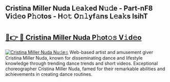 ## Cristina Miller Nuda L𝚎a𝚔ed N𝚞𝚍e - Part-nF8 Vi𝚍𝚎o P𝚑𝚘tos - H𝚘𝚝 O𝚗𝚕yf𝚊ns L𝚎a𝚔s lsihT

# <h2><a href="http://kf30ud.oniu.top/?m=Cristina+Miller+Nuda">🔗👉 🔴 Cristina Miller Nuda P𝚑ot𝚘𝚜 V𝚒d𝚎o</a></h2>

[![Cristina Miller Nuda Nu𝚍e𝚜](https://i.imgur.com/0qMVB7G.gif)](http://kf30ud.oniu.top/?m=Cristina+Miller+Nuda)
Web-based artist and amusement giver Cristina Miller Nuda, known for disseminating dance and lifestyle knowledge through trending dance trends and short videos. Exceptional choreographer Cristina Miller Nuda, famed for their remarkable abilities and achievements in creating dance routines.  

